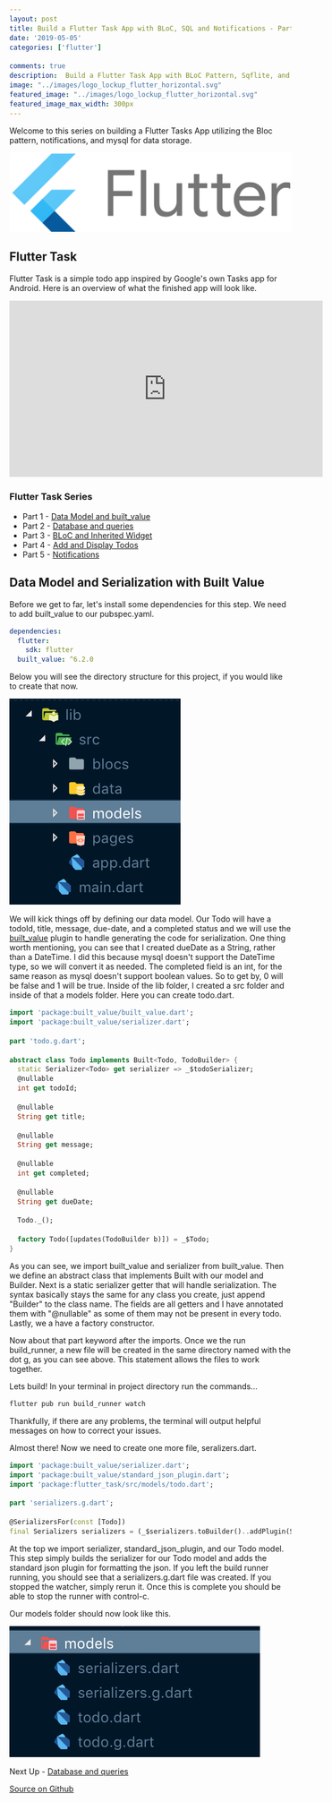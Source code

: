 ```yaml
---
layout: post
title: Build a Flutter Task App with BLoC, SQL and Notifications - Part 1
date: '2019-05-05'
categories: ['flutter']

comments: true
description:  Build a Flutter Task App with BLoC Pattern, Sqflite, and Notifications, Part 1 - Data Model and Built_Value.
image: "../images/logo_lockup_flutter_horizontal.svg"
featured_image: "../images/logo_lockup_flutter_horizontal.svg"
featured_image_max_width: 300px
---
```


Welcome to this series on building a Flutter Tasks App utilizing the Bloc pattern, notifications, and mysql for data storage.

![flutter logo](../images/logo_lockup_flutter_horizontal.svg)


## Flutter Task

Flutter Task is a simple todo app inspired by Google's own Tasks app for Android. Here is an overview of what the finished app will look like.


<div class="video-container">
  <iframe width="560" height="315" src="https://www.youtube.com/embed/dblMcGSKot8" frameborder="0" allow="accelerometer; autoplay; encrypted-media; gyroscope; picture-in-picture" allowfullscreen></iframe>
</div>


### Flutter Task Series
* Part 1 - [Data Model and built\_value](/flutter/2019/05/05/flutter-task-tutorial-step-1)
* Part 2 - [Database and queries](/flutter/2019/05/06/flutter-task-tutorial-step-2)
* Part 3 - [BLoC and Inherited Widget](/flutter/2019/05/07/flutter-task-tutorial-step-3)
* Part 4 - [Add and Display Todos](/flutter/2019/05/08/flutter-task-tutorial-step-4)
* Part 5 - [Notifications](/flutter/2019/05/09/flutter-task-tutorial-step-5)

## Data Model and Serialization with Built Value

Before we get to far, let's install some dependencies for this step. We need to add built\_value to our pubspec.yaml.

```yaml
dependencies:
  flutter:
    sdk: flutter
  built_value: ^6.2.0
```

Below you will see the directory structure for this project, if you would like to create that now.

![folder structure](../images/flutter_task_folder_structure.png) 

We will kick things off by defining our data model. Our Todo will have a todoId, title, message, due-date, and a completed status and we will use the [built_value](https://pub.dartlang.org/packages/built_value) plugin to handle generating the code for serialization. One thing worth mentioning, you can see that I created dueDate as a String, rather than a DateTime. I did this because mysql doesn't support the DateTime type, so we will convert it as needed. The completed field is an int, for the same reason as mysql doesn't support boolean values. So to get by, 0 will be false and 1 will be true. Inside of the lib folder, I created a src folder and inside of that a models folder. Here you can create todo.dart.

```dart
import 'package:built_value/built_value.dart';
import 'package:built_value/serializer.dart';

part 'todo.g.dart';

abstract class Todo implements Built<Todo, TodoBuilder> {
  static Serializer<Todo> get serializer => _$todoSerializer;
  @nullable
  int get todoId;

  @nullable
  String get title;

  @nullable
  String get message;

  @nullable
  int get completed;

  @nullable
  String get dueDate;

  Todo._();

  factory Todo([updates(TodoBuilder b)]) = _$Todo;
}

```

As you can see, we import built\_value and serializer from built\_value. Then we define an abstract class that implements Built with our model and Builder. Next is a static serializer getter that will handle serialization. The syntax basically stays the same for any class you create, just append "Builder" to the class name. The fields are all getters and I have annotated them with "@nullable" as some of them may not be present in every todo. Lastly, we a have a factory constructor. 

Now about that part keyword after the imports. Once we the run build\_runner, a new file will be created in the same directory named with the dot g, as you can see above. This statement allows the files to work together.

Lets build! In your terminal in project directory run the commands...

```bash
flutter pub run build_runner watch
```

Thankfully, if there are any problems, the terminal will output helpful messages on how to correct your issues.

Almost there! Now we need to create one more file, seralizers.dart.

```dart
import 'package:built_value/serializer.dart';
import 'package:built_value/standard_json_plugin.dart';
import 'package:flutter_task/src/models/todo.dart';

part 'serializers.g.dart';

@SerializersFor(const [Todo])
final Serializers serializers = (_$serializers.toBuilder()..addPlugin(StandardJsonPlugin())).build();
```

At the top we import serializer, standard\_json\_plugin, and our Todo model. This step simply builds the serializer for our Todo model and adds the standard json plugin for formatting the json. If you left the build runner running, you should see that a serializers.g.dart file was created. If you stopped the watcher, simply rerun it. Once this is complete you should be able to stop the runner with control-c.

Our models folder should now look like this.

![models folder](../images/flutter_task_models_folder1.png)

Next Up - [Database and queries](/flutter/2019/05/06/flutter-task-tutorial-step-2)

[Source on Github](https://github.com/blehr/flutter_task/tree/master) 







